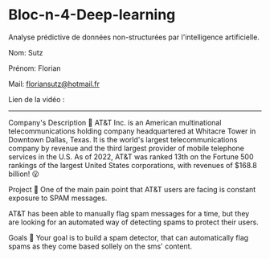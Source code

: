 # Bloc-n-4-Deep-learning
Analyse prédictive de données non-structurées par l'intelligence artificielle. 

Nom: Sutz

Prénom: Florian

Mail: floriansutz@hotmail.fr

Lien de la vidéo :

-----------------------------------------------

Company's Description 📇
AT\&T Inc. is an American multinational telecommunications holding company headquartered at Whitacre Tower in Downtown Dallas, Texas. It is the world's largest telecommunications company by revenue and the third largest provider of mobile telephone services in the U.S. As of 2022, AT\&T was ranked 13th on the Fortune 500 rankings of the largest United States corporations, with revenues of $168.8 billion! 😮

Project 🚧
One of the main pain point that AT\&T users are facing is constant exposure to SPAM messages.

AT\&T has been able to manually flag spam messages for a time, but they are looking for an automated way of detecting spams to protect their users.

Goals 🎯
Your goal is to build a spam detector, that can automatically flag spams as they come based sollely on the sms' content.
